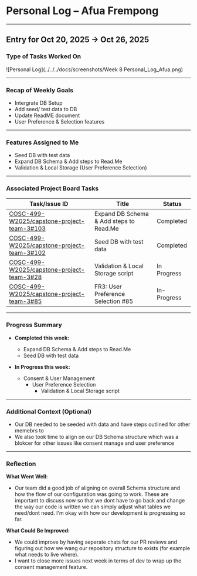 # Personal Log – Afua Frempong

---

## Entry for Oct 20, 2025 → Oct 26, 2025

### Type of Tasks Worked On
![Personal Log](../../../docs/screenshots/Week 8 Personal_Log_Afua.png)

---

### Recap of Weekly Goals
- Intergrate DB Setup 
- Add seed/ test data to DB
- Update ReadME document
- User Preference & Selection features 

---

### Features Assigned to Me 
- Seed DB with test data
- Expand DB Schema & Add steps to Read.Me
- Validation & Local Storage (User Preference Selection)

---

### Associated Project Board Tasks
| Task/Issue ID | Title                      | Status     |
|---------------|----------------------------|------------|
| [COSC-499-W2025/capstone-project-team-3#103](https://github.com/COSC-499-W2025/capstone-project-team-3/issues/135)  | Expand DB Schema & Add steps to Read.Me | Completed |
| [COSC-499-W2025/capstone-project-team-3#102](https://github.com/COSC-499-W2025/capstone-project-team-3/issues/136)  | Seed DB with test data| Completed |
| [COSC-499-W2025/capstone-project-team-3#28](https://github.com/COSC-499-W2025/capstone-project-team-3/issues/97)  | Validation & Local Storage script| In Progress |
| [COSC-499-W2025/capstone-project-team-3#85](https://github.com/COSC-499-W2025/capstone-project-team-3/issues/85)  | FR3: User Preference Selection #85| In-Progress |

---

### Progress Summary
- **Completed this week:**  
  - Expand DB Schema & Add steps to Read.Me 
  - Seed DB with test data

- **In Progress this week:**  
  - Consent & User Management
    - User Preference Selection
        - Validation & Local Storage script 

---

### Additional Context (Optional)
* Our DB needed to be seeded with data and have steps outlined for other memebrs to 
* We also took time to align on our DB Schema structure which was a blokcer for other issues like consent manage and user preference

---

### Reflection
**What Went Well:**
* Our team did a good job of aligning on overall Schema structure and how the flow of our configuration was going to work. These are important to discuss now so that we dont have to go back and change the way our code is written we can simply adjust what tables we need/dont need. I'm okay with how our development is progressing so far. 

**What Could Be Improved:**
* We could improve by having seperate chats for our PR reviews and figuring out how we wang our repository structure to exists (for example what needs to live where). 
* I want to close more issues next week in terms of dev to wrap up the consent management feature. 